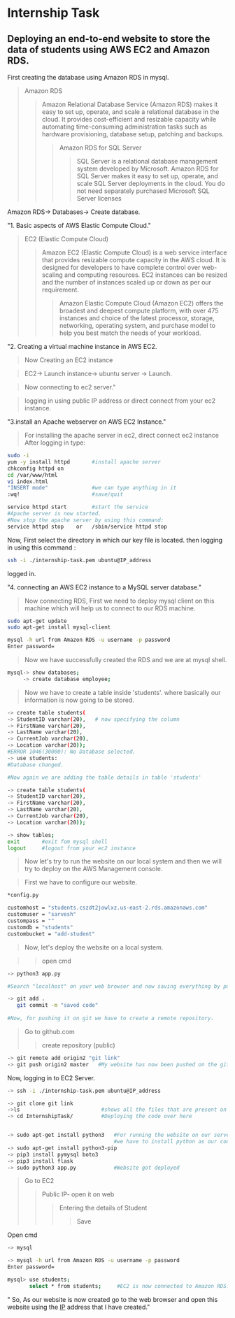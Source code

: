 # Internship Task

## Deploying an end-to-end website to store the data of students using AWS EC2 and Amazon RDS.

First creating the database using Amazon RDS in mysql.
> Amazon RDS
>>Amazon Relational Database Service (Amazon RDS) makes it easy to set up, operate, and scale a relational database in the cloud. It provides cost-efficient and resizable capacity while automating time-consuming administration tasks such as hardware provisioning, database setup, patching and backups.
>>>Amazon RDS for SQL Server
>>>>SQL Server is a relational database management system developed by Microsoft. Amazon RDS for SQL Server makes it easy to set up, operate, and scale SQL Server deployments in the cloud. You do not need separately purchased Microsoft SQL Server licenses

Amazon RDS-> Databases-> Create database.

"1. Basic aspects of AWS Elastic Compute Cloud."

>EC2 (Elastic Compute Cloud)
>>Amazon EC2 (Elastic Compute Cloud) is a web service interface that provides resizable compute capacity in the AWS cloud. It is designed for developers to have complete control over web-scaling and computing resources. EC2 instances can be resized and the number of instances scaled up or down as per our requirement.
>>>Amazon Elastic Compute Cloud (Amazon EC2) offers the broadest and deepest compute platform, with over 475 instances and choice of the latest processor, storage, networking, operating system, and purchase model to help you best match the needs of your workload.

"2. Creating a virtual machine instance in AWS EC2.

>Now Creating an EC2 instance

>EC2-> Launch instance-> ubuntu server -> Launch.

>Now connecting to ec2 server."

>logging in using public IP address or direct connect from your ec2 instance.

"3.install an Apache webserver on AWS EC2 Instance."
>For installing the apache server in ec2, direct connect ec2 instance
>After logging in type:

```bash
sudo -i
yum -y install httpd       #install apache server
chkconfig httpd on
cd /var/www/html
vi index.html
"INSERT mode"              #we can type anything in it 
:wq!                       #save/quit

service httpd start        #start the service
#Apache server is now started.
#Now stop the apache server by using this command:
service httpd stop    or   /sbin/service httpd stop 
```

Now,
First select the directory in which our key file is located. then logging in using this command : 

```bash
ssh -i ./internship-task.pem ubuntu@IP_address

```
logged in.

"4. connecting an AWS EC2 instance to a MySQL server database."
> Now connecting RDS, First we need to deploy mysql client on this machine which will help us to connect to our RDS machine.

```bash
sudo apt-get update
sudo apt-get install mysql-client 

mysql -h url from Amazon RDS -u username -p password
Enter password=

```
> Now we have successfully created the RDS and we are at mysql shell.

```bash
mysql-> show databases;
     -> create database employee;
```
> Now we have to create a table inside 'students'.
where basically our information is now going to be stored.

```bash
-> create table students(
-> StudentID varchar(20),   # now specifying the column
-> FirstName varchar(20),
-> LastName varchar(20),
-> CurrentJob varchar(20),
-> Location varchar(20));
#ERROR 1046(30000): No Database selected.
-> use students:
#Database changed.

#Now again we are adding the table details in table 'students'

-> create table students(
-> StudentID varchar(20),  
-> FirstName varchar(20),
-> LastName varchar(20),
-> CurrentJob varchar(20),
-> Location varchar(20));

-> show tables;
exit       #exit fom mysql shell
logout     #logout from your ec2 instance
```
>Now let's try to run the website on our local system and then we will try to deploy on the AWS Management console.

>First we have to configure our website.

```bash
*config.py

customhost = "students.cszdt2jowlxz.us-east-2.rds.amazonaws.com"
customuser = "sarvesh"
custompass = ""
customdb = "students"
custombucket = "add-student"

```
>Now, let's deploy the website on a local system.

> >open cmd

```bash
-> python3 app.py

#Search "localhost" on your web browser and now saving everything by pushing it to on github.

-> git add .
   git commit -m "saved code"
   
#Now, for pushing it on git we have to create a remote repository.

```
> Go to github.com
>>create repository  (public)

```bash
-> git remote add origin2 "git link"      
-> git push origin2 master   #My website has now been pushed on the github.

```
Now, logging in to EC2 Server.

```bash
-> ssh -i ./internship-task.pem ubuntu@IP_address

-> git clone git link
->ls                          #shows all the files that are present on our repository
-> cd InternshipTask/         #Deploying the code over here


-> sudo apt-get install python3   #For running the website on our server
                                  #we have to install python as our code is on this language.
-> sudo apt-get install python3-pip   
-> pip3 install pymysql boto3
-> pip3 install flask
-> sudo python3 app.py            #Website got deployed

```
>Go to EC2
>>Public IP- open it on web
>>>Entering the details of Student
>>>>Save

Open cmd

```bash
-> mysql

-> mysql -h url from Amazon RDS -u username -p password
Enter password=

mysql> use students;
       select * from students;     #EC2 is now connected to Amazon RDS.

```

" So, As our website is now created go to the web browser and open this website using the [IP](http://3.141.164.147:5000/add) address that I have created."









